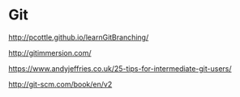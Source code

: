 # Git

http://pcottle.github.io/learnGitBranching/

http://gitimmersion.com/

https://www.andyjeffries.co.uk/25-tips-for-intermediate-git-users/

http://git-scm.com/book/en/v2


